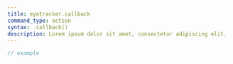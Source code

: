```yaml
---
title: eyetracker.callback
command_type: action
syntax: .callback()
description: Lorem ipsum dolor sit amet, consectetur adipiscing elit.
---
```


```javascript
// example
```